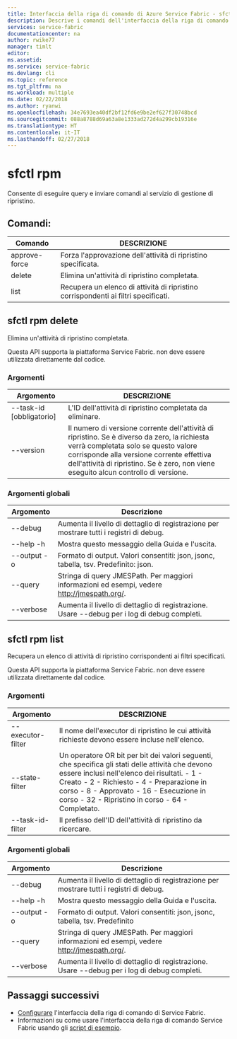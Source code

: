 ```yaml
---
title: Interfaccia della riga di comando di Azure Service Fabric - sfctl rpm | Microsoft Docs
description: Descrive i comandi dell'interfaccia della riga di comando di Service Fabric sfctl rpm.
services: service-fabric
documentationcenter: na
author: rwike77
manager: timlt
editor: 
ms.assetid: 
ms.service: service-fabric
ms.devlang: cli
ms.topic: reference
ms.tgt_pltfrm: na
ms.workload: multiple
ms.date: 02/22/2018
ms.author: ryanwi
ms.openlocfilehash: 34e7693ea40df2bf12fd6e9be2ef627f30748bcd
ms.sourcegitcommit: 088a8788d69a63a8e1333ad272d4a299cb19316e
ms.translationtype: HT
ms.contentlocale: it-IT
ms.lasthandoff: 02/27/2018
---
```

# <a name="sfctl-rpm"></a>sfctl rpm
Consente di eseguire query e inviare comandi al servizio di gestione di ripristino.

## <a name="commands"></a>Comandi:
|Comando|DESCRIZIONE|
| --- | --- |
|    approve-force| Forza l'approvazione dell'attività di ripristino specificata.|
|    delete       | Elimina un'attività di ripristino completata.|
|    list         | Recupera un elenco di attività di ripristino corrispondenti ai filtri specificati.|

## <a name="sfctl-rpm-delete"></a>sfctl rpm delete
Elimina un'attività di ripristino completata.

Questa API supporta la piattaforma Service Fabric. non deve essere utilizzata direttamente dal codice. 

### <a name="arguments"></a>Argomenti
|Argomento|DESCRIZIONE|
| --- | --- |
|    --task-id [obbligatorio]| L'ID dell'attività di ripristino completata da eliminare.|
|    --version           | Il numero di versione corrente dell'attività di ripristino. Se è diverso da zero, la richiesta verrà completata solo se questo valore corrisponde alla versione corrente effettiva dell'attività di ripristino. Se è zero, non viene eseguito alcun controllo di versione.|

### <a name="global-arguments"></a>Argomenti globali
|Argomento|Descrizione|
| --- | --- |
|    --debug             | Aumenta il livello di dettaglio di registrazione per mostrare tutti i registri di debug.|
|    --help -h           | Mostra questo messaggio della Guida e l'uscita.|
|    --output -o         | Formato di output.  Valori consentiti: json, jsonc, tabella, tsv.  Predefinito: json.
|    --query             | Stringa di query JMESPath. Per maggiori informazioni ed esempi, vedere http://jmespath.org/.|
|    --verbose           | Aumenta il livello di dettaglio di registrazione. Usare --debug per i log di debug completi.|


## <a name="sfctl-rpm-list"></a>sfctl rpm list
Recupera un elenco di attività di ripristino corrispondenti ai filtri specificati.

Questa API supporta la piattaforma Service Fabric. non deve essere utilizzata direttamente dal codice. 

### <a name="arguments"></a>Argomenti
|Argomento|DESCRIZIONE|
| --- | --- |
|    --executor-filter| Il nome dell'executor di ripristino le cui attività richieste devono essere incluse nell'elenco.|
|    --state-filter   | Un operatore OR bit per bit dei valori seguenti, che specifica gli stati delle attività che devono essere inclusi nell'elenco dei risultati. - 1 - Creato - 2 - Richiesto - 4 - Preparazione in corso - 8 - Approvato - 16 - Esecuzione in corso - 32 - Ripristino in corso - 64 - Completato.|
|    --task-id-filter | Il prefisso dell'ID dell'attività di ripristino da ricercare.|

### <a name="global-arguments"></a>Argomenti globali
|Argomento|Descrizione|
| --- | --- |
|    --debug          | Aumenta il livello di dettaglio di registrazione per mostrare tutti i registri di debug.|
|    --help -h        | Mostra questo messaggio della Guida e l'uscita.|
|    --output -o      | Formato di output.  Valori consentiti: json, jsonc, tabella, tsv.  Predefinito| json.|
|    --query          | Stringa di query JMESPath. Per maggiori informazioni ed esempi, vedere http://jmespath.org/.|
|    --verbose        | Aumenta il livello di dettaglio di registrazione. Usare --debug per i log di debug completi.|

## <a name="next-steps"></a>Passaggi successivi
- [Configurare](service-fabric-cli.md) l'interfaccia della riga di comando di Service Fabric.
- Informazioni su come usare l'interfaccia della riga di comando Service Fabric usando gli [script di esempio](/azure/service-fabric/scripts/sfctl-upgrade-application).